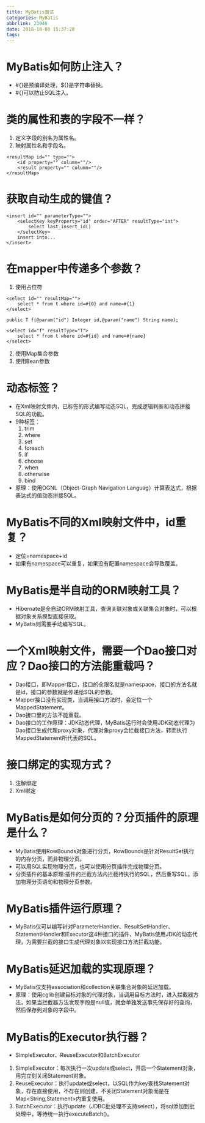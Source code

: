 ```yaml
---
title: MyBatis面试
categories: MyBatis
abbrlink: 23946
date: 2018-10-08 15:37:20
tags:
---
```

# MyBatis如何防止注入？
* #{}是预编译处理，${}是字符串替换。
* #{}可以防止SQL注入。

# 类的属性和表的字段不一样？
1. 定义字段的别名为属性名。
2. 映射属性名和字段名。
```
<resultMap id="" type="">
    <id property="" column=""/>
    <result property="" column=""/>
</resultMap>
```

# 获取自动生成的键值？
```
<insert id="" parameterType="">
    <selectKey keyProperty="id" order="AFTER" resultType="int">
        select last_insert_id()
    </selectKey>
    insert into...
</insert>
```

# 在mapper中传递多个参数？
1. 使用占位符
```
<select id="" resultMap="">
    select * from t where id=#{0} and name=#{1}
</select>
```
```
public T f(@param("id") Integer id,@param("name") String name);

<select id="f" resultType="T">
    select * from t where id=#{id} and name=#{name}
</select>
```
2. 使用Map集合参数
3. 使用Bean参数

# 动态标签？
* 在Xml映射文件内，已标签的形式编写动态SQL，完成逻辑判断和动态拼接SQL的功能。
* 9种标签：
    1. trim
    2. where
    3. set
    4. foreach
    5. if
    6. choose
    7. when
    8. otherwise
    9. bind
* 原理：使用OGNL（Object-Graph Navigation Languag）计算表达式，根据表达式的值动态拼接SQL。

# MyBatis不同的Xml映射文件中，id重复？
* 定位=namespace+id
* 如果有namespace可以重复，如果没有配置namespace会导致覆盖。

# MyBatis是半自动的ORM映射工具？
* Hibernate是全自动ORM映射工具，查询关联对象或关联集合对象时，可以根据对象关系模型直接获取。
* MyBatis则需要手动编写SQL。

# 一个Xml映射文件，需要一个Dao接口对应？Dao接口的方法能重载吗？
* Dao接口，即Mapper接口，接口的全限名就是namespace，接口的方法名就是id，接口的参数就是传递给SQL的参数。
* Mapper接口没有实现类，当调用接口方法时，会定位一个MappedStatement。
* Dao接口里的方法不能重载。
* Dao接口的工作原理：JDK动态代理，MyBatis运行时会使用JDK动态代理为Dao接口生成代理proxy对象，代理对象proxy会拦截接口方法，转而执行MappedStatement所代表的SQL。

# 接口绑定的实现方式？
1. 注解绑定
2. Xml绑定

# MyBatis是如何分页的？分页插件的原理是什么？
* MyBatis使用RowBounds对象进行分页，RowBounds是针对ResultSet执行的内存分页，而非物理分页。
* 可以用SQL实现物理分页，也可以使用分页插件完成物理分页。
* 分页插件的基本原理:插件的拦截方法内拦截待执行的SQL，然后重写SQL，添加物理分页语句和物理分页参数。

# MyBatis插件运行原理？
* MyBatis仅可以编写针对ParameterHandler、ResultSetHandler、StatementHandler和Executor这4种接口的插件，MyBatis使用JDK的动态代理，为需要拦截的接口生成代理对象以实现接口方法拦截功能。

# MyBatis延迟加载的实现原理？
* MyBatis仅支持association和collection关联集合对象的延迟加载。
* 原理：使用cglib创建目标对象的代理对象，当调用目标方法时，进入拦截器方法，如果当拦截器方法发现字段是null值，就会单独发送事先保存好的查询，然后保存到对象的字段中。

# MyBatis的Executor执行器？
* SimpleExecutor、ReuseExecutor和BatchExecutor
1. SimpleExecutor：每次执行一次update或select，开启一个Statement对象，用完立刻关闭Statement对象。
2. ReuseExecutor：执行update或select，以SQL作为key查找Statement对象，存在直接使用，不存在则创建，不关闭Statement对象而是在Map<String,Statement>内重复使用。
3. BatchExecutor：执行update（JDBC批处理不支持select），将sql添加到批处理中，等待统一执行executeBatch()。